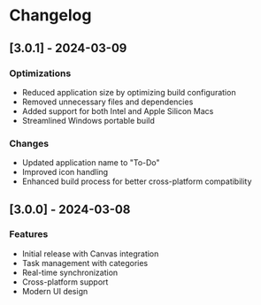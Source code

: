 # Changelog

## [3.0.1] - 2024-03-09

### Optimizations
- Reduced application size by optimizing build configuration
- Removed unnecessary files and dependencies
- Added support for both Intel and Apple Silicon Macs
- Streamlined Windows portable build

### Changes
- Updated application name to "To-Do"
- Improved icon handling
- Enhanced build process for better cross-platform compatibility

## [3.0.0] - 2024-03-08

### Features
- Initial release with Canvas integration
- Task management with categories
- Real-time synchronization
- Cross-platform support
- Modern UI design 